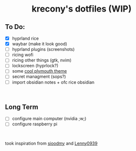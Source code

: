 <h1 align="center">krecony's dotfiles (WIP) <br> </h1>

## To Do:
- [x] hyprland rice
- [x] waybar (make it look good)
- [ ] hyprland plugins (screenshots)
- [ ] ricing wofi
- [ ] ricing other things (gtk, nvim)
- [ ] lockscreen (hyprlock?)
- [ ] some [cool plymouth theme](https://raw.githubusercontent.com/adi1090x/files/master/plymouth-themes/previews/53.gif)
- [ ] secret managment (sops?)
- [ ] import obsidian notes + ofc rice obsidian

<br>

## Long Term
- [ ] configure main computer (nvidia ;w;)
- [ ] configure raspberry pi

<br>

took inspiration from [sioodmy](https://github.com/sioodmy/dotfiles) and [Lenny0939](https://github.com/Lenny0939/Nix-Config)
